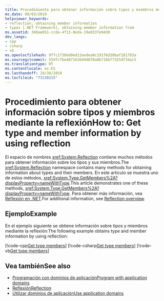 ```yaml
---
title: Procedimiento para obtener información sobre tipos y miembros mediante la reflexión
ms.date: 09/03/2019
helpviewer_keywords:
- reflection, obtaining member information
- types [.NET Framework], obtaining member information from
ms.assetid: 348ae651-ccda-4f13-8eda-19e8337e9438
dev_langs:
- cpp
- csharp
- vb
ms.openlocfilehash: 9ffc173bbd0ed12eedea0c191f6d39baf181793a
ms.sourcegitcommit: 559fcfbe4871636494870a8b716bf7325df34ac5
ms.translationtype: HT
ms.contentlocale: es-ES
ms.lasthandoff: 10/30/2019
ms.locfileid: "73130215"
---
```

# <a name="how-to-get-type-and-member-information-by-using-reflection"></a><span data-ttu-id="3eb30-102">Procedimiento para obtener información sobre tipos y miembros mediante la reflexión</span><span class="sxs-lookup"><span data-stu-id="3eb30-102">How to: Get type and member information by using reflection</span></span>
<span data-ttu-id="3eb30-103">El espacio de nombres <xref:System.Reflection> contiene muchos métodos para obtener información sobre los tipos y sus miembros.</span><span class="sxs-lookup"><span data-stu-id="3eb30-103">The <xref:System.Reflection> namespace contains many methods for obtaining information about types and their members.</span></span> <span data-ttu-id="3eb30-104">En este artículo se muestra uno de estos métodos, <xref:System.Type.GetMembers%2A?displayProperty=nameWithType>.</span><span class="sxs-lookup"><span data-stu-id="3eb30-104">This article demonstrates one of these methods, <xref:System.Type.GetMembers%2A?displayProperty=nameWithType>.</span></span> <span data-ttu-id="3eb30-105">Para obtener más información, vea [Reflexión en .NET](reflection.md).</span><span class="sxs-lookup"><span data-stu-id="3eb30-105">For additional information, see [Reflection overview](reflection.md).</span></span>
  
## <a name="example"></a><span data-ttu-id="3eb30-106">Ejemplo</span><span class="sxs-lookup"><span data-stu-id="3eb30-106">Example</span></span>

<span data-ttu-id="3eb30-107">En el ejemplo siguiente se obtiene información sobre tipos y miembros mediante la reflexión:</span><span class="sxs-lookup"><span data-stu-id="3eb30-107">The following example obtains type and member information by using reflection:</span></span>

[!code-cpp[Get type members](../../../samples/snippets/standard/reflection/memberinfo/gettypemembers.cpp)]
[!code-csharp[Get type members](../../../samples/snippets/standard/reflection/memberinfo/gettypemembers.cs)]
[!code-vb[Get type members](../../../samples/snippets/standard/reflection/memberinfo/gettypemembers.vb)]

## <a name="see-also"></a><span data-ttu-id="3eb30-108">Vea también</span><span class="sxs-lookup"><span data-stu-id="3eb30-108">See also</span></span>

- [<span data-ttu-id="3eb30-109">Programación con dominios de aplicación</span><span class="sxs-lookup"><span data-stu-id="3eb30-109">Program with application domains</span></span>](../app-domains/application-domains.md#programming-with-application-domains)
- [<span data-ttu-id="3eb30-110">Reflexión</span><span class="sxs-lookup"><span data-stu-id="3eb30-110">Reflection</span></span>](reflection.md)
- [<span data-ttu-id="3eb30-111">Utilizar dominios de aplicación</span><span class="sxs-lookup"><span data-stu-id="3eb30-111">Use application domains</span></span>](../app-domains/use.md)

